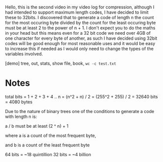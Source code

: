 Hello, this is the second video in my video log for compression, although I had intended to support maximum length codes, I have decided to limit these to 32bits. I discovered that to generate a code of length n the count for the most occuring byte divided by the count for the least occuring byte must be at least 2 to the power of n + 1. I don't expect you to do the maths in your head but this means even for a 32 bit code we need over 4GB of one character for every byte of another, as such I have decided using 32bit codes will be good enough for most reasonable uses and it would be easy to increase this if needed as I would only need to change the types of the variables involved.

[demo] tree, out, stats, show file, book, `wc -c test.txt`

# Notes
total bits = 1 + 2 + 3 + 4 .. n
           = (n^2 + n) / 2
           = (255^2 + 255) / 2
           = 32640 bits
           = 4080 bytes

Due to the nature of binary trees one of the conditions to generate a code with length n is:

a / b must be at least (2 ^ n) + 1


where a is a count of the most frequent byte, 

and b is a count of the least frequent byte 

64 bits = ~18 quintillion 
32 bits = ~4 billion